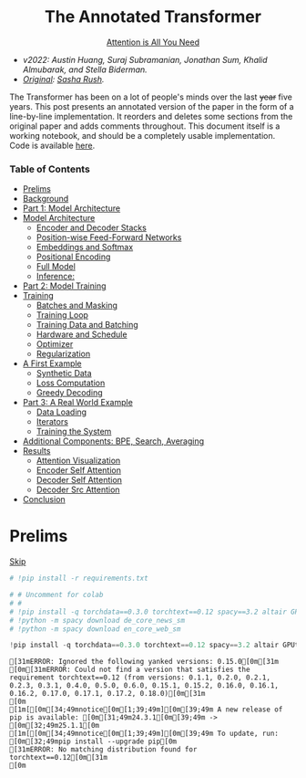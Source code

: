 <center><h1>The Annotated Transformer</h1> </center>


<center>
<p><a href="https://arxiv.org/abs/1706.03762">Attention is All You Need
</a></p>
</center>

* *v2022: Austin Huang, Suraj Subramanian, Jonathan Sum, Khalid Almubarak,
   and Stella Biderman.*
* *[Original](https://nlp.seas.harvard.edu/2018/04/03/attention.html):
   [Sasha Rush](http://rush-nlp.com/).*


The Transformer has been on a lot of
people's minds over the last <s>year</s> five years.
This post presents an annotated version of the paper in the
form of a line-by-line implementation. It reorders and deletes
some sections from the original paper and adds comments
throughout. This document itself is a working notebook, and should
be a completely usable implementation.
Code is available
[here](https://github.com/harvardnlp/annotated-transformer/).


<h3> Table of Contents </h3>
<ul>
<li><a href="#prelims">Prelims</a></li>
<li><a href="#background">Background</a></li>
<li><a href="#part-1-model-architecture">Part 1: Model Architecture</a></li>
<li><a href="#model-architecture">Model Architecture</a><ul>
<li><a href="#encoder-and-decoder-stacks">Encoder and Decoder Stacks</a></li>
<li><a href="#position-wise-feed-forward-networks">Position-wise Feed-Forward
Networks</a></li>
<li><a href="#embeddings-and-softmax">Embeddings and Softmax</a></li>
<li><a href="#positional-encoding">Positional Encoding</a></li>
<li><a href="#full-model">Full Model</a></li>
<li><a href="#inference">Inference:</a></li>
</ul></li>
<li><a href="#part-2-model-training">Part 2: Model Training</a></li>
<li><a href="#training">Training</a><ul>
<li><a href="#batches-and-masking">Batches and Masking</a></li>
<li><a href="#training-loop">Training Loop</a></li>
<li><a href="#training-data-and-batching">Training Data and Batching</a></li>
<li><a href="#hardware-and-schedule">Hardware and Schedule</a></li>
<li><a href="#optimizer">Optimizer</a></li>
<li><a href="#regularization">Regularization</a></li>
</ul></li>
<li><a href="#a-first-example">A First Example</a><ul>
<li><a href="#synthetic-data">Synthetic Data</a></li>
<li><a href="#loss-computation">Loss Computation</a></li>
<li><a href="#greedy-decoding">Greedy Decoding</a></li>
</ul></li>
<li><a href="#part-3-a-real-world-example">Part 3: A Real World Example</a>
<ul>
<li><a href="#data-loading">Data Loading</a></li>
<li><a href="#iterators">Iterators</a></li>
<li><a href="#training-the-system">Training the System</a></li>
</ul></li>
<li><a href="#additional-components-bpe-search-averaging">Additional
Components: BPE, Search, Averaging</a></li>
<li><a href="#results">Results</a><ul>
<li><a href="#attention-visualization">Attention Visualization</a></li>
<li><a href="#encoder-self-attention">Encoder Self Attention</a></li>
<li><a href="#decoder-self-attention">Decoder Self Attention</a></li>
<li><a href="#decoder-src-attention">Decoder Src Attention</a></li>
</ul></li>
<li><a href="#conclusion">Conclusion</a></li>
</ul>

# Prelims

<a href="#background">Skip</a>


```python
# !pip install -r requirements.txt
```


```python
# # Uncomment for colab
# #
# !pip install -q torchdata==0.3.0 torchtext==0.12 spacy==3.2 altair GPUtil
# !python -m spacy download de_core_news_sm
# !python -m spacy download en_core_web_sm
```


```python
!pip install -q torchdata==0.3.0 torchtext==0.12 spacy==3.2 altair GPUtil
```

    [31mERROR: Ignored the following yanked versions: 0.15.0[0m[31m
    [0m[31mERROR: Could not find a version that satisfies the requirement torchtext==0.12 (from versions: 0.1.1, 0.2.0, 0.2.1, 0.2.3, 0.3.1, 0.4.0, 0.5.0, 0.6.0, 0.15.1, 0.15.2, 0.16.0, 0.16.1, 0.16.2, 0.17.0, 0.17.1, 0.17.2, 0.18.0)[0m[31m
    [0m
    [1m[[0m[34;49mnotice[0m[1;39;49m][0m[39;49m A new release of pip is available: [0m[31;49m24.3.1[0m[39;49m -> [0m[32;49m25.1.1[0m
    [1m[[0m[34;49mnotice[0m[1;39;49m][0m[39;49m To update, run: [0m[32;49mpip install --upgrade pip[0m
    [31mERROR: No matching distribution found for torchtext==0.12[0m[31m
    [0m
